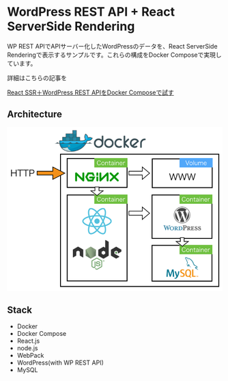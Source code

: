 # WordPress REST API + React ServerSide Rendering
WP REST APIでAPIサーバー化したWordPressのデータを、React ServerSide Renderingで表示するサンプルです。これらの構成をDocker Composeで実現しています。

詳細はこちらの記事を

[React SSR＋WordPress REST APIをDocker Composeで試す](http://qiita.com/KeitaMoromizato/items/37a732831ed21a9ef318)

## Architecture

![Architecture](./images/1.png)

## Stack
* Docker
* Docker Compose
* React.js
* node.js
* WebPack
* WordPress(with WP REST API)
* MySQL

